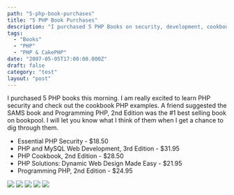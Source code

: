 ```yaml
---
path: "5-php-book-purchases"
title: "5 PHP Book Purchases"
description: "I purchased 5 PHP Books on security, development, cookbook and reference manual."
tags: 
  - "Books"
  - "PHP"
  - "PHP & CakePHP"
date: "2007-05-05T17:00:00.000Z"
draft: false
category: "test"
layout: "post"
---
```


I purchased 5 PHP books this morning. I am really excited to learn PHP security and check out the cookbook PHP examples. A friend suggested the SAMS book and Programming PHP, 2nd Edition was the #1 best selling book on bookpool. I will let you know what I think of them when I get a chance to dig through them.
- Essential PHP Security - $18.50
- PHP and MySQL Web Development, 3rd Edition - $31.95
- PHP Cookbook, 2nd Edition - $28.50
- PHP Solutions: Dynamic Web Design Made Easy - $21.95
- Programming PHP, 2nd Edition - $24.95

![](http://marcgrabanski.com/img/book_phpsecurity.gif)
![](http://marcgrabanski.com/img/book_phpandmysqldev.gif)
![](http://marcgrabanski.com/img/book_phpcookbook.gif)
![](http://marcgrabanski.com/img/book_phpsolutions.gif)
![](http://marcgrabanski.com/img/book_programmingphpgif.gif)